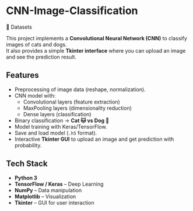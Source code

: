 # CNN-Image-Classification
📂 Datasets

This project implements a **Convolutional Neural Network (CNN)** to classify images of cats and dogs.  
It also provides a simple **Tkinter interface** where you can upload an image and see the prediction result.


## Features
- Preprocessing of image data (reshape, normalization).  
- CNN model with:
  - Convolutional layers (feature extraction)  
  - MaxPooling layers (dimensionality reduction)  
  - Dense layers (classification)  
- Binary classification → **Cat 🐱 vs Dog 🐶**  
- Model training with Keras/TensorFlow.  
- Save and load model (`.h5` format).  
- Interactive **Tkinter GUI** to upload an image and get prediction with probability.  


## Tech Stack
- **Python 3**  
- **TensorFlow / Keras** – Deep Learning  
- **NumPy** – Data manipulation  
- **Matplotlib** – Visualization  
- **Tkinter** – GUI for user interaction  



